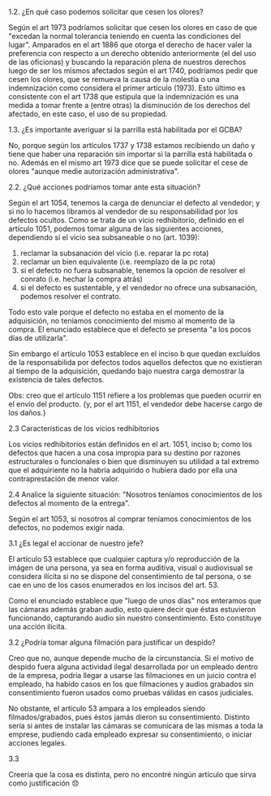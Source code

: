 1.2. ¿En qué caso podemos solicitar que cesen los olores?

Según el art 1973 podríamos solicitar que cesen los olores en caso de que "excedan la normal tolerancia teniendo en cuenta las condiciones del lugar". Amparados en el art 1886 que otorga el derecho de hacer valer la preferencia con respecto a un derecho obtenido anteriormente (el del uso de las oficionas) y buscando la reparación plena de nuestros derechos luego de ser los mismos afectados según el art 1740, podríamos pedir que cesen los olores, que se remueva la causa de la molestia o una indemnización como considera el primer artículo (1973). Esto último es consistente con el art 1738 que estipula que la indemnización es una medida a tomar frente a (entre otras) la disminución de los derechos del afectado, en este caso, el uso de su propiedad. 

1.3. ¿Es importante averiguar si la parrilla está habilitada por el GCBA?

No, porque según los artículos 1737 y 1738 estamos recibiendo un daño y tiene que haber una reparación sin importar si la parrilla está habilitada o no. Además en el mismo art 1973 dice que se puede solicitar el cese de olores "aunque medie autorización administrativa".

2.2. ¿Qué acciones podríamos tomar ante esta situación?

Según el art 1054, tenemos la carga de denunciar el defecto al vendedor; y si no lo hacemos libramos al vendedor de su responsabilidad por los defectos ocultos. Como se trata de un vicio redhibitorio, definido en el artículo 1051, podemos tomar alguna de las siguientes acciones, dependiendo si el vicio sea subsaneable o no (art. 1039):

1. reclamar la subsanación del vicio (i.e. reparar la pc rota)
2. reclamar un bien equivalente (i.e. reemplazo de la pc rota)
3. si el defecto no fuera subsanable, tenemos la opción de resolver el conrato (i.e. hechar la compra atrás)
4. si el defecto es sustentable, y el vendedor no ofrece una subsanación, podemos resolver el contrato.

Todo esto vale porque el defecto no estaba en el momento de la adquisición, no teníamos conocimiento del mismo al momento de la compra. El enunciado establece que el defecto se presenta "a los pocos días de utilizarla".

Sin embargo el artículo 1053 establece en el inciso b que quedan excluídos de la responsabilida por defectos todos aquellos defectos que no existieran al tiempo de la adquisición, quedando bajo nuestra carga demostrar la existencia de tales defectos.

Obs: creo que el artículo 1151 refiere a los problemas que pueden ocurrir en el envío del producto. {y, por el art 1151, el vendedor debe hacerse cargo de los daños.}

2.3 Características de los vicios redhibitorios

Los vicios redhibitorios están definidos en el art. 1051, inciso b; como los defectos que hacen a una cosa impropia para su destino por razones estructurales o funcionales o bien que disminuyen su utilidad a tal extremo que el adquiriente no la habría adquirido o hubiera dado por ella una contraprestación de menor valor.

2.4 Analice la siguiente situación: "Nosotros teníamos conocimientos de los defectos al momento de la entrega".

Según el art 1053, si nosotros al comprar teníamos conocimientos de los defectos, no podemos exigir nada.

3.1 ¿Es legal el accionar de nuestro jefe?

El artículo 53 establece que cualquier captura y/o reproducción de la imágen de una persona, ya sea en forma auditiva, visual o audiovisual se considera ilícita si no se dispone del consentimiento de tal persona, o se cae en uno de los casos enumerados en los incisos del art. 53.

Como el enunciado establece que "luego de unos días" nos enteramos que las cámaras además graban audio, esto quiere decir que éstas estuvieron funcionando, capturando audio sin nuestro consentimiento. Esto constituye una acción ilícita.

3.2 ¿Podría tomar alguna filmación para justificar un despido?

Creo que no, aunque depende mucho de la circunstancia. Si el motivo de despido fuera alguna actividad ilegal desarrollada por un empleado dentro de la empresa, podría llegar a usarse las filmaciones en un juicio contra el empleado, ha habido casos en los que filmaciones y audios grabados sin consentimiento fueron usados como pruebas válidas en casos judiciales.

No obstante, el artículo 53 ampara a los empleados siendo filmados/grabados, pues éstos jamás dieron su consentimiento. Distinto sería si antes de instalar las cámaras se comunicara de las mismas a toda la emprese, pudiendo cada empleado expresar su consentimiento, o iniciar acciones legales.

3.3

Creería que la cosa es distinta, pero no encontré ningún artículo que sirva como justificación :disappointed:

